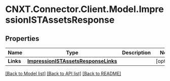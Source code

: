 
# CNXT.Connector.Client.Model.ImpressionISTAssetsResponse

## Properties

Name | Type | Description | Notes
------------ | ------------- | ------------- | -------------
**Links** | [**ImpressionISTAssetsResponseLinks**](ImpressionISTAssetsResponseLinks.md) |  | [optional] 

[[Back to Model list]](../README.md#documentation-for-models)
[[Back to API list]](../README.md#documentation-for-api-endpoints)
[[Back to README]](../README.md)

